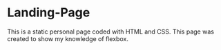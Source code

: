 # Landing-Page

This is a static personal page coded with HTML and CSS. This page was created to show my knowledge of flexbox.
